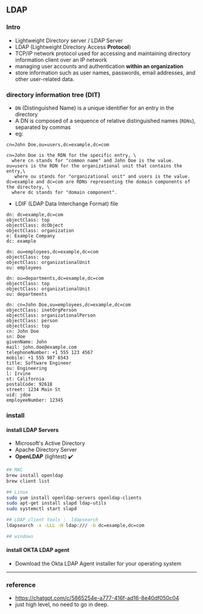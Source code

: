 ## LDAP
### Intro
- Lightweight Directory server / LDAP Server
- LDAP (Lightweight Directory Access **Protocol**)
- TCP/IP network protocol used for accessing and maintaining directory information client over an IP network
- managing user accounts and authentication **within an organization**
- store information such as user names, passwords, email addresses, and other user-related data.

### directory information tree (DIT)
- `DN` (Distinguished Name) is a unique identifier for an entry in the directory
- A DN is composed of a sequence of relative distinguished names (`RDNs`), separated by commas
- eg:
```properties
cn=John Doe,ou=users,dc=example,dc=com

cn=John Doe is the RDN for the specific entry, \
  where cn stands for "common name" and John Doe is the value.
ou=users is the RDN for the organizational unit that contains the entry,\
   where ou stands for "organizational unit" and users is the value.
dc=example and dc=com are RDNs representing the domain components of the directory, \
  where dc stands for "domain component".
```

- LDIF (LDAP Data Interchange Format) file
```ldif
dn: dc=example,dc=com
objectClass: top
objectClass: dcObject
objectClass: organization
o: Example Company
dc: example

dn: ou=employees,dc=example,dc=com
objectClass: top
objectClass: organizationalUnit
ou: employees

dn: ou=departments,dc=example,dc=com
objectClass: top
objectClass: organizationalUnit
ou: departments
```

```
dn: cn=John Doe,ou=employees,dc=example,dc=com
objectClass: inetOrgPerson
objectClass: organizationalPerson
objectClass: person
objectClass: top
cn: John Doe
sn: Doe
givenName: John
mail: john.doe@example.com
telephoneNumber: +1 555 123 4567
mobile: +1 555 987 6543
title: Software Engineer
ou: Engineering
l: Irvine
st: California
postalCode: 92618
street: 1234 Main St
uid: jdoe
employeeNumber: 12345

```

### install 
#### install LDAP Servers
- Microsoft's Active Directory
- Apache Directory Server
- **OpenLDAP** (lightest) ✔️
```bash
## MAC
brew install openldap
brew client list
```
```bash
## Linux
sudo yum install openldap-servers openldap-clients
sudo apt-get install slapd ldap-utils
sudo systemctl start slapd

## LDAP client tools :  ldapsearch
ldapsearch -x -LLL -H ldap:/// -b dc=example,dc=com
```
```bash
## windows
```

#### install OKTA LDAP agent
- Download the Okta LDAP Agent installer for your operating system

---
### reference
- https://chatgpt.com/c/5865254e-a777-416f-ad16-8e40df050c04
- just high level, no need to go in deep.